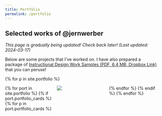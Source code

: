 ```yaml
---
title: Portfolio
permalink: /portfolio
---
```


## Selected works of @jernwerber

_This page is gradually being updated! Check back later! (Last updated: 2024-03-17)_

Below are some projects that I've worked on. I have also prepared a package of [Instructional Design Work Samples (PDF, 6.4 MB, Dropbox Link)](https://www.dropbox.com/scl/fi/qdh6dztzyx37z6eql0f2e/Jonathan-Weber-Instructional-Design-Samples.pdf?rlkey=ycc9p50mypo042xw9jagcjqg1&st=m0axm2bl&dl=0) that you can peruse!

{% for p in site.portfolio %}
<style>
.grid-container {
  /* max-width:960px; */
  display: grid;
  grid-auto-flow: row dense;
  gap: 10px;
  grid-template-columns: repeat(3, 1fr);
  grid-auto-rows: 250px;
  /* transition:300ms; */
}

.portfolio-card.wide {
  grid-column: span 2;
}

.portfolio-card.ultrawide {
  grid-column: span 3;
}

.portfolio-card.tall {
 grid-row: span 2;
}

</style>
<div class="grid-container">
{% for port in site.portfolio %}
{% if port.portfolio_cards %}
  {% for p in port.portfolio_cards %}
  <div class="portfolio-card {{ p.card_mod }}">
    <img src="{{ p.card_uri }}">
  </div>
  {% endfor %}
{% endif %}
{% endfor %}
</div>

<!--
{% for p in site.portfolio %}
  <h2>
    <a href="{{ p.url }}">
      {{ p.title }}
    </a>
  </h2>
  {% if p.excerpt %}
  <p>{{ p.excerpt | markdownify }}</p>
  <a href="{{ p.url }}">Continue reading <em>{{ p.title }}</em>...</a>
  {% endif %}
{% endfor %}
-->

